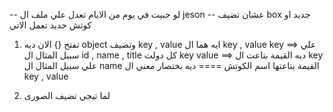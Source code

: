 -- لو حبيت في يوم من الايام تعدل علي ملف ال  jeson 
-- عشان تضيف box جديد او كوتش جديد تعمل الاتي 
1) تفتح {} الان ديه object وتضيف key , value 
ايه هما ال key , value 
key ==> علي سبيل المثال ال  id , name , title كل دولت key
value ==> ديه القيمة بتاعت ال key علي سبيل المثال ال name القيمة بتاعتها اسم الكوتش 
==== ديه بختصار معني ال key , value 

2) لما تيجي تضيف الصورى 